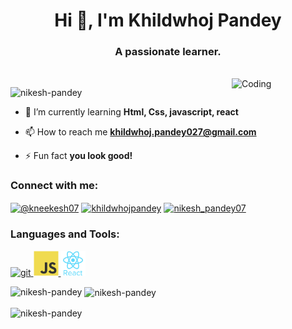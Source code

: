 <h1 align="center">Hi 👋, I'm Khildwhoj Pandey</h1>
<h3 align="center">A passionate learner.</h3>
<br>
<img align="right" alt="Coding" width="150" src="https://img.freepik.com/free-vector/hacker-operating-laptop-cartoon-icon-illustration-technology-icon-concept-isolated-flat-cartoon-style_138676-2387.jpg?w=360">




<p align="left"> <img src="https://komarev.com/ghpvc/?username=nikesh-pandey&label=Profile%20views&color=0e75b6&style=flat" alt="nikesh-pandey" /> </p>



- 🌱 I’m currently learning **Html, Css, javascript, react**

- 📫 How to reach me **khildwhoj.pandey027@gmail.com**

- ⚡ Fun fact **you look good!**

<h3 align="left">Connect with me:</h3>
<p align="left">
<a href="https://codepen.io/@kneekesh07" target="blank"><img align="center" src="https://raw.githubusercontent.com/rahuldkjain/github-profile-readme-generator/master/src/images/icons/Social/codepen.svg" alt="@kneekesh07" height="30" width="40" /></a>
<a href="https://linkedin.com/in/khildwhojpandey" target="blank"><img align="center" src="https://raw.githubusercontent.com/rahuldkjain/github-profile-readme-generator/master/src/images/icons/Social/linked-in-alt.svg" alt="khildwhojpandey" height="30" width="40" /></a>
<a href="https://instagram.com/nikesh_pandey07" target="blank"><img align="center" src="https://raw.githubusercontent.com/rahuldkjain/github-profile-readme-generator/master/src/images/icons/Social/instagram.svg" alt="nikesh_pandey07" height="30" width="40" /></a>
</p>

<h3 align="left">Languages and Tools:</h3>
<p align="left"> <a href="https://git-scm.com/" target="_blank" rel="noreferrer"> <img src="https://www.vectorlogo.zone/logos/git-scm/git-scm-icon.svg" alt="git" width="40" height="40"/> </a> <a href="https://developer.mozilla.org/en-US/docs/Web/JavaScript" target="_blank" rel="noreferrer"> <img src="https://raw.githubusercontent.com/devicons/devicon/master/icons/javascript/javascript-original.svg" alt="javascript" width="40" height="40"/> </a> <a href="https://reactjs.org/" target="_blank" rel="noreferrer"> <img src="https://raw.githubusercontent.com/devicons/devicon/master/icons/react/react-original-wordmark.svg" alt="react" width="40" height="40"/> </a> </p>

<p><img align="left" src="https://github-readme-stats.vercel.app/api/top-langs?username=nikesh-pandey&show_icons=true&locale=en&layout=compact" alt="nikesh-pandey" /></p>

<p>&nbsp;<img align="center" src="https://github-readme-stats.vercel.app/api?username=nikesh-pandey&show_icons=true&locale=en" alt="nikesh-pandey" /></p>

<p><img align="center" src="https://github-readme-streak-stats.herokuapp.com/?user=nikesh-pandey&" alt="nikesh-pandey" /></p>
